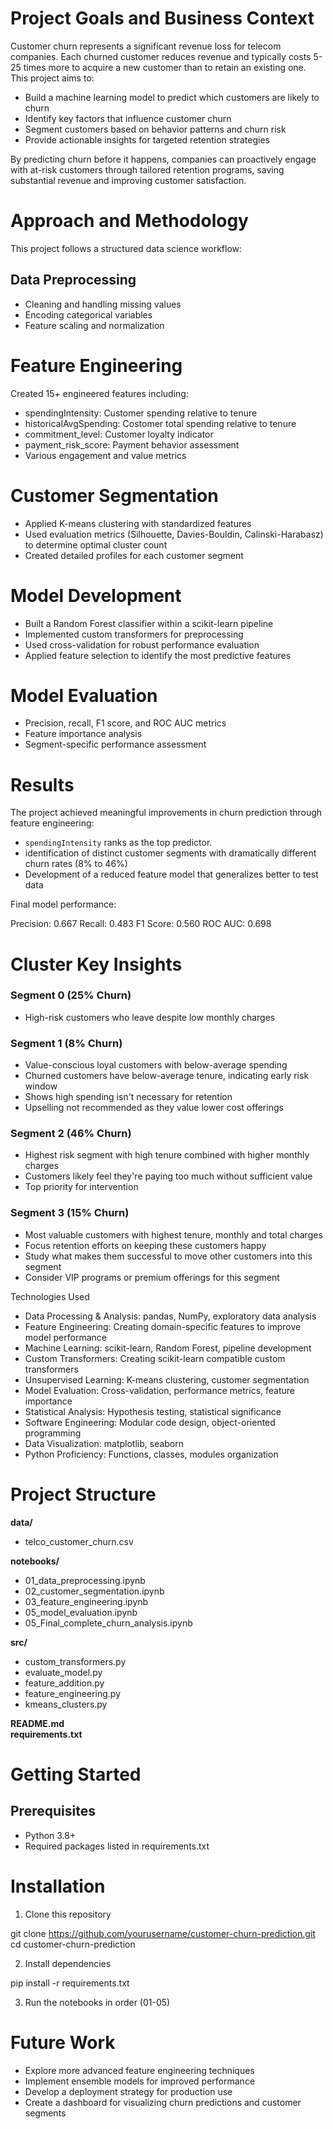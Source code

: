# Project Goals and Business Context
Customer churn represents a significant revenue loss for telecom companies. Each churned customer reduces revenue and typically costs 5-25 times more to acquire a new customer than to retain an existing one. This project aims to:

* Build a machine learning model to predict which customers are likely to churn
* Identify key factors that influence customer churn
* Segment customers based on behavior patterns and churn risk
* Provide actionable insights for targeted retention strategies

By predicting churn before it happens, companies can proactively engage with at-risk customers through tailored retention programs, saving substantial revenue and improving customer satisfaction.

# Approach and Methodology
This project follows a structured data science workflow:
## Data Preprocessing
* Cleaning and handling missing values
* Encoding categorical variables
* Feature scaling and normalization

# Feature Engineering

Created 15+ engineered features including:

* spendingIntensity: Customer spending relative to tenure
* historicalAvgSpending: Costomer total spending relative to tenure
* commitment_level: Customer loyalty indicator
* payment_risk_score: Payment behavior assessment
* Various engagement and value metrics

# Customer Segmentation

* Applied K-means clustering with standardized features
* Used evaluation metrics (Silhouette, Davies-Bouldin, Calinski-Harabasz) to determine optimal cluster count
* Created detailed profiles for each customer segment

# Model Development

* Built a Random Forest classifier within a scikit-learn pipeline
* Implemented custom transformers for preprocessing
* Used cross-validation for robust performance evaluation
* Applied feature selection to identify the most predictive features

# Model Evaluation

* Precision, recall, F1 score, and ROC AUC metrics
* Feature importance analysis
* Segment-specific performance assessment

# Results
The project achieved meaningful improvements in churn prediction through feature engineering:

* `spendingIntensity` ranks as the top predictor. 
* identification of distinct customer segments with dramatically different churn rates (8% to 46%)
* Development of a reduced feature model that generalizes better to test data

Final model performance:

Precision: 0.667
Recall: 0.483
F1 Score: 0.560
ROC AUC: 0.698

# Cluster Key Insights
### Segment 0 (25% Churn)
* High-risk customers who leave despite low monthly charges

### Segment 1 (8% Churn)
* Value-conscious loyal customers with below-average spending
* Churned customers have below-average tenure, indicating early risk window
* Shows high spending isn't necessary for retention
* Upselling not recommended as they value lower cost offerings

### Segment 2 (46% Churn)

* Highest risk segment with high tenure combined with higher monthly charges
* Customers likely feel they're paying too much without sufficient value
* Top priority for intervention

### Segment 3 (15% Churn)

* Most valuable customers with highest tenure, monthly and total charges
* Focus retention efforts on keeping these customers happy
* Study what makes them successful to move other customers into this segment
* Consider VIP programs or premium offerings for this segment

Technologies Used

* Data Processing & Analysis: pandas, NumPy, exploratory data analysis
* Feature Engineering: Creating domain-specific features to improve model performance
* Machine Learning: scikit-learn, Random Forest, pipeline development
* Custom Transformers: Creating scikit-learn compatible custom transformers
* Unsupervised Learning: K-means clustering, customer segmentation
* Model Evaluation: Cross-validation, performance metrics, feature importance
* Statistical Analysis: Hypothesis testing, statistical significance
* Software Engineering: Modular code design, object-oriented programming
* Data Visualization: matplotlib, seaborn
* Python Proficiency: Functions, classes, modules organization

# Project Structure  
**data/**
- telco_customer_churn.csv  

**notebooks/**
- 01_data_preprocessing.ipynb  
- 02_customer_segmentation.ipynb  
- 03_feature_engineering.ipynb
- 05_model_evaluation.ipynb
- 05_Final_complete_churn_analysis.ipynb

**src/**
- custom_transformers.py
- evaluate_model.py
- feature_addition.py
- feature_engineering.py
- kmeans_clusters.py

 **README.md**  
 **requirements.txt**


# Getting Started
## Prerequisites
* Python 3.8+
* Required packages listed in requirements.txt

# Installation

1. Clone this repository

git clone https://github.com/yourusername/customer-churn-prediction.git
cd customer-churn-prediction

2. Install dependencies

pip install -r requirements.txt

3. Run the notebooks in order (01-05)

# Future Work

* Explore more advanced feature engineering techniques
* Implement ensemble models for improved performance
* Develop a deployment strategy for production use
* Create a dashboard for visualizing churn predictions and customer segments

